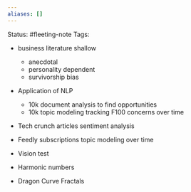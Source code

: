 ```yaml
---
aliases: []
---
```

Status: #fleeting-note
Tags: 

- business literature shallow
	- anecdotal
	- personality dependent
	- survivorship bias


- Application of NLP
	- 10k document analysis to find opportunities
	- 10k topic modeling tracking F100 concerns over time
- Tech crunch articles sentiment analysis
- Feedly subscriptions topic modeling over time

- Vision test
- Harmonic numbers
- Dragon Curve Fractals